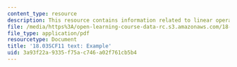 ```yaml
---
content_type: resource
description: This resource contains information related to linear operators.
file: /media/https%3A/open-learning-course-data-rc.s3.amazonaws.com/18-03sc-differential-equations-fall-2011/3a93f22a9335f75ac746a02f761cb5b4_MIT18_03SCF11_s17_4text.pdf
file_type: application/pdf
resourcetype: Document
title: '18.03SCF11 text: Example'
uid: 3a93f22a-9335-f75a-c746-a02f761cb5b4
---
```

